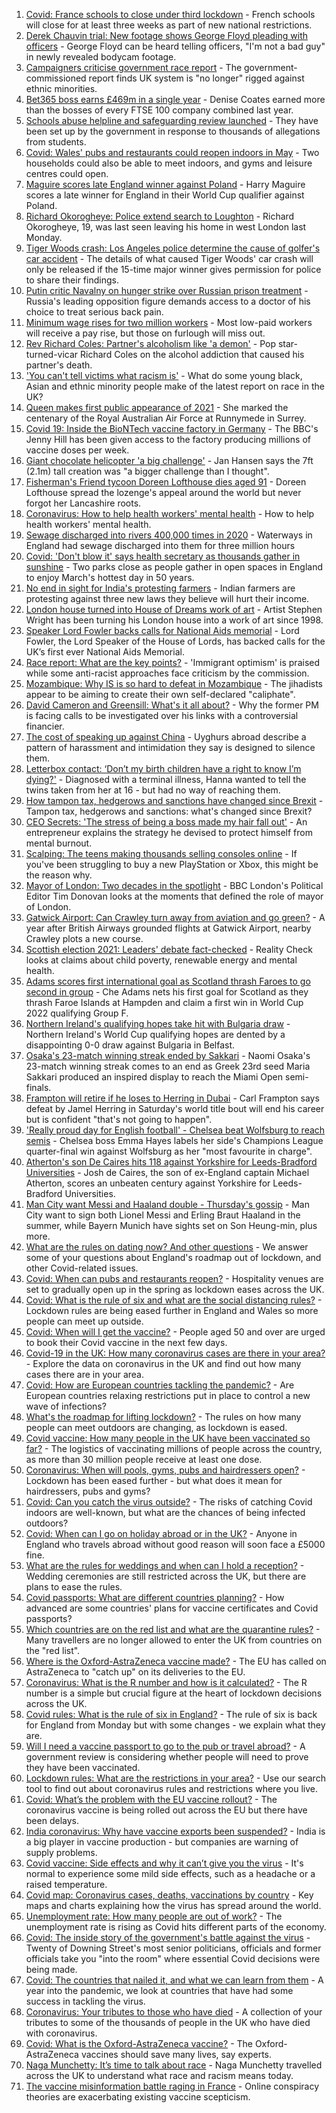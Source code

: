1. [Covid: France schools to close under third lockdown](https://www.bbc.co.uk/news/world-europe-56597319) - French schools will close for at least three weeks as part of new national restrictions.
2. [Derek Chauvin trial: New footage shows George Floyd pleading with officers](https://www.bbc.co.uk/news/world-us-canada-56594099) - George Floyd can be heard telling officers, "I'm not a bad guy" in newly revealed bodycam footage.
3. [Campaigners criticise government race report](https://www.bbc.co.uk/news/uk-56592331) - The government-commissioned report finds UK system is "no longer" rigged against ethnic minorities.
4. [Bet365 boss earns £469m in a single year](https://www.bbc.co.uk/news/business-56594988) - Denise Coates earned more than the bosses of every FTSE 100 company combined last year.
5. [Schools abuse helpline and safeguarding review launched](https://www.bbc.co.uk/news/education-56588166) - They have been set up by the government in response to thousands of allegations from students.
6. [Covid: Wales' pubs and restaurants could reopen indoors in May](https://www.bbc.co.uk/news/uk-wales-politics-56594315) - Two households could also be able to meet indoors, and gyms and leisure centres could open.
7. [Maguire scores late England winner against Poland](https://www.bbc.co.uk/sport/football/56505758) - Harry Maguire scores a late winner for England in their World Cup qualifier against Poland.
8. [Richard Okorogheye: Police extend search to Loughton](https://www.bbc.co.uk/news/uk-england-london-56597664) - Richard Okorogheye, 19, was last seen leaving his home in west London last Monday.
9. [Tiger Woods crash: Los Angeles police determine the cause of golfer's car accident](https://www.bbc.co.uk/sport/golf/56598503) - The details of what caused Tiger Woods' car crash will only be released if the 15-time major winner gives permission for police to share their findings.
10. [Putin critic Navalny on hunger strike over Russian prison treatment](https://www.bbc.co.uk/news/world-europe-56595560) - Russia's leading opposition figure demands access to a doctor of his choice to treat serious back pain.
11. [Minimum wage rises for two million workers](https://www.bbc.co.uk/news/business-56594985) - Most low-paid workers will receive a pay rise, but those on furlough will miss out.
12. [Rev Richard Coles: Partner's alcoholism like 'a demon'](https://www.bbc.co.uk/news/uk-england-northamptonshire-56591623) - Pop star-turned-vicar Richard Coles on the alcohol addiction that caused his partner's death.
13. ['You can't tell victims what racism is'](https://www.bbc.co.uk/news/uk-56595883) - What do some young black, Asian and ethnic minority people make of the latest report on race in the UK?
14. [Queen makes first public appearance of 2021](https://www.bbc.co.uk/news/uk-56590793) - She marked the centenary of the Royal Australian Air Force at Runnymede in Surrey.
15. [Covid 19: Inside the BioNTech vaccine factory in Germany](https://www.bbc.co.uk/news/world-europe-56590684) - The BBC's Jenny Hill has been given access to the factory producing millions of vaccine doses per week.
16. [Giant chocolate helicopter 'a big challenge'](https://www.bbc.co.uk/news/uk-england-lincolnshire-56589889) - Jan Hansen says the 7ft (2.1m) tall creation was "a bigger challenge than I thought".
17. [Fisherman's Friend tycoon Doreen Lofthouse dies aged 91](https://www.bbc.co.uk/news/uk-england-lancashire-56587841) - Doreen Lofthouse spread the lozenge's appeal around the world but never forgot her Lancashire roots.
18. [Coronavirus: How to help health workers' mental health](https://www.bbc.co.uk/news/health-56504442) - How to help health workers' mental health.
19. [Sewage discharged into rivers 400,000 times in 2020](https://www.bbc.co.uk/news/science-environment-56590219) - Waterways in England had sewage discharged into them for three million hours
20. [Covid: 'Don't blow it' says health secretary as thousands gather in sunshine](https://www.bbc.co.uk/news/uk-england-56588196) - Two parks close as people gather in open spaces in England to enjoy March's hottest day in 50 years.
21. [No end in sight for India's protesting farmers](https://www.bbc.co.uk/news/world-asia-india-56520138) - Indian farmers are protesting against three new laws they believe will hurt their income.
22. [London house turned into House of Dreams work of art](https://www.bbc.co.uk/news/uk-england-london-56582064) - Artist Stephen Wright has been turning his London house into a work of art since 1998.
23. [Speaker Lord Fowler backs calls for National Aids memorial](https://www.bbc.co.uk/news/uk-politics-56578990) - Lord Fowler, the Lord Speaker of the House of Lords, has backed calls for the UK’s first ever National Aids Memorial.
24. [Race report: What are the key points?](https://www.bbc.co.uk/news/uk-56595004) - 'Immigrant optimism' is praised while some anti-racist approaches face criticism by the commission.
25. [Mozambique: Why IS is so hard to defeat in Mozambique](https://www.bbc.co.uk/news/world-africa-56597861) - The jihadists appear to be aiming to create their own self-declared "caliphate".
26. [David Cameron and Greensill: What's it all about?](https://www.bbc.co.uk/news/uk-politics-56578838) - Why the former PM is facing calls to be investigated over his links with a controversial financier.
27. [The cost of speaking up against China](https://www.bbc.co.uk/news/world-asia-china-56563449) - Uyghurs abroad describe a pattern of harassment and intimidation they say is designed to silence them.
28. [Letterbox contact: ‘Don’t my birth children have a right to know I’m dying?'](https://www.bbc.co.uk/news/stories-56576285) - Diagnosed with a terminal illness, Hanna wanted to tell the twins taken from her at 16 - but had no way of reaching them.
29. [How tampon tax, hedgerows and sanctions have changed since Brexit](https://www.bbc.co.uk/news/uk-politics-56580419) - Tampon tax, hedgerows and sanctions: what's changed since Brexit?
30. [CEO Secrets: 'The stress of being a boss made my hair fall out'](https://www.bbc.co.uk/news/business-56491743) - An entrepreneur explains the strategy he devised to protect himself from mental burnout.
31. [Scalping: The teens making thousands selling consoles online](https://www.bbc.co.uk/news/newsbeat-56270058) - If you've been struggling to buy a new PlayStation or Xbox, this might be the reason why.
32. [Mayor of London: Two decades in the spotlight](https://www.bbc.co.uk/news/uk-england-london-55189622) - BBC London's Political Editor Tim Donovan looks at the moments that defined the role of mayor of London.
33. [Gatwick Airport: Can Crawley turn away from aviation and go green?](https://www.bbc.co.uk/news/uk-england-sussex-56486632) - A year after British Airways grounded flights at Gatwick Airport, nearby Crawley plots a new course.
34. [Scottish election 2021: Leaders' debate fact-checked](https://www.bbc.co.uk/news/56583531) - Reality Check looks at claims about child poverty, renewable energy and mental health.
35. [Adams scores first international goal as Scotland thrash Faroes to go second in group](https://www.bbc.co.uk/sport/football/56505762) - Che Adams nets his first goal for Scotland as they thrash Faroe Islands at Hampden and claim a first win in World Cup 2022 qualifying Group F.
36. [Northern Ireland's qualifying hopes take hit with Bulgaria draw](https://www.bbc.co.uk/sport/football/56505760) - Northern Ireland's World Cup qualifying hopes are dented by a disappointing 0-0 draw against Bulgaria in Belfast.
37. [Osaka's 23-match winning streak ended by Sakkari](https://www.bbc.co.uk/sport/tennis/56594553) - Naomi Osaka's 23-match winning streak comes to an end as Greek 23rd seed Maria Sakkari produced an inspired display to reach the Miami Open semi-finals.
38. [Frampton will retire if he loses to Herring in Dubai](https://www.bbc.co.uk/sport/boxing/56588413) - Carl Frampton says defeat by Jamel Herring in Saturday's world title bout will end his career but is confident "that's not going to happen".
39. ['Really proud day for English football' - Chelsea beat Wolfsburg to reach semis](https://www.bbc.co.uk/sport/football/56568543) - Chelsea boss Emma Hayes labels her side's Champions League quarter-final win against Wolfsburg as her "most favourite in charge".
40. [Atherton's son De Caires hits 118 against Yorkshire for Leeds-Bradford Universities](https://www.bbc.co.uk/sport/cricket/56586817) - Josh de Caires, the son of ex-England captain Michael Atherton, scores an unbeaten century against Yorkshire for Leeds-Bradford Universities.
41. [Man City want Messi and Haaland double - Thursday's gossip](https://www.bbc.co.uk/sport/56592999) - Man City want to sign both Lionel Messi and Erling Braut Haaland in the summer, while Bayern Munich have sights set on Son Heung-min, plus more.
42. [What are the rules on dating now? And other questions](https://www.bbc.co.uk/news/world-asia-china-51176409) - We answer some of your questions about England's roadmap out of lockdown, and other Covid-related issues.
43. [Covid: When can pubs and restaurants reopen?](https://www.bbc.co.uk/news/business-52977388) - Hospitality venues are set to gradually open up in the spring as lockdown eases across the UK.
44. [Covid: What is the rule of six and what are the social distancing rules?](https://www.bbc.co.uk/news/uk-51506729) - Lockdown rules are being eased further in England and Wales so more people can meet up outside.
45. [Covid: When will I get the vaccine?](https://www.bbc.co.uk/news/health-55045639) - People aged 50 and over are urged to book their Covid vaccine in the next few days.
46. [Covid-19 in the UK: How many coronavirus cases are there in your area?](https://www.bbc.co.uk/news/uk-51768274) - Explore the data on coronavirus in the UK and find out how many cases there are in your area.
47. [Covid: How are European countries tackling the pandemic?](https://www.bbc.co.uk/news/explainers-53640249) - Are European countries relaxing restrictions put in place to control a new wave of infections?
48. [What's the roadmap for lifting lockdown?](https://www.bbc.co.uk/news/explainers-52530518) - The rules on how many people can meet outdoors are changing, as lockdown is eased.
49. [Covid vaccine: How many people in the UK have been vaccinated so far?](https://www.bbc.co.uk/news/health-55274833) - The logistics of vaccinating millions of people across the country, as more than 30 million people receive at least one dose.
50. [Coronavirus: When will pools, gyms, pubs and hairdressers open?](https://www.bbc.co.uk/news/explainers-53349989) - Lockdown has been eased further - but what does it mean for hairdressers, pubs and gyms?
51. [Covid: Can you catch the virus outside?](https://www.bbc.co.uk/news/explainers-55680305) - The risks of catching Covid indoors are well-known, but what are the chances of being infected outdoors?
52. [Covid: When can I go on holiday abroad or in the UK?](https://www.bbc.co.uk/news/explainers-52646738) - Anyone in England who travels abroad without good reason will soon face a £5000 fine.
53. [What are the rules for weddings and when can I hold a reception?](https://www.bbc.co.uk/news/explainers-52811509) - Wedding ceremonies are still restricted across the UK, but there are plans to ease the rules.
54. [Covid passports: What are different countries planning?](https://www.bbc.co.uk/news/world-europe-56522408) - How advanced are some countries' plans for vaccine certificates and Covid passports?
55. [Which countries are on the red list and what are the quarantine rules?](https://www.bbc.co.uk/news/explainers-52544307) - Many travellers are no longer allowed to enter the UK from countries on the "red list".
56. [Where is the Oxford-AstraZeneca vaccine made?](https://www.bbc.co.uk/news/56483766) - The EU has called on AstraZeneca to "catch up" on its deliveries to the EU.
57. [Coronavirus: What is the R number and how is it calculated?](https://www.bbc.co.uk/news/health-52473523) - The R number is a simple but crucial figure at the heart of lockdown decisions across the UK.
58. [Covid rules: What is the rule of six in England?](https://www.bbc.co.uk/news/health-56526587) - The rule of six is back for England from Monday but with some changes - we explain what they are.
59. [Will I need a vaccine passport to go to the pub or travel abroad?](https://www.bbc.co.uk/news/explainers-55718553) - A government review is considering whether people will need to prove they have been vaccinated.
60. [Lockdown rules: What are the restrictions in your area?](https://www.bbc.co.uk/news/uk-54373904) - Use our search tool to find out about coronavirus rules and restrictions where you live.
61. [Covid: What’s the problem with the EU vaccine rollout?](https://www.bbc.co.uk/news/explainers-52380823) - The coronavirus vaccine is being rolled out across the EU but there have been delays.
62. [India coronavirus: Why have vaccine exports been suspended?](https://www.bbc.co.uk/news/world-asia-india-55571793) - India is a big player in vaccine production - but companies are warning of supply problems.
63. [Covid vaccine: Side effects and why it can’t give you the virus](https://www.bbc.co.uk/news/health-56437270) - It's normal to experience some mild side effects, such as a headache or a raised temperature.
64. [Covid map: Coronavirus cases, deaths, vaccinations by country](https://www.bbc.co.uk/news/world-51235105) - Key maps and charts explaining how the virus has spread around the world.
65. [Unemployment rate: How many people are out of work?](https://www.bbc.co.uk/news/business-52660591) - The unemployment rate is rising as Covid hits different parts of the economy.
66. [Covid: The inside story of the government's battle against the virus](https://www.bbc.co.uk/news/uk-politics-56361599) - Twenty of Downing Street's most senior politicians, officials and former officials take you "into the room" where essential Covid decisions were being made.
67. [Covid: The countries that nailed it, and what we can learn from them](https://www.bbc.co.uk/news/uk-56455030) - A year into the pandemic, we look at countries that have had some success in tackling the virus.
68. [Coronavirus: Your tributes to those who have died](https://www.bbc.co.uk/news/uk-52676411) - A collection of your tributes to some of the thousands of people in the UK who have died with coronavirus.
69. [Covid: What is the Oxford-AstraZeneca vaccine?](https://www.bbc.co.uk/news/health-55302595) - The Oxford-AstraZeneca vaccines should save many lives, say experts.
70. [Naga Munchetty: It’s time to talk about race](https://www.bbc.co.uk/news/stories-56253480) - Naga Munchetty travelled across the UK to understand what race and racism means today.
71. [The vaccine misinformation battle raging in France](https://www.bbc.co.uk/news/blogs-trending-56526265) - Online conspiracy theories are exacerbating existing vaccine scepticism.
